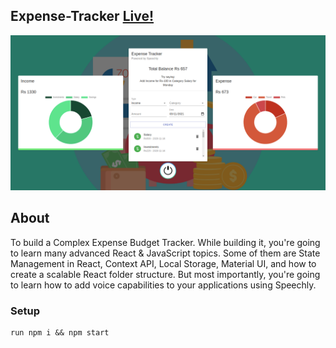 ## Expense-Tracker [Live!](https://expen-at.netlify.app/)
 
![Expense](https://github.com/amisha26/Expense-Tracker/blob/master/public/expense.png)

## About

To build a Complex Expense Budget Tracker. While building it, you're going to learn many advanced React & JavaScript topics. Some of them are State Management in React, Context API, Local Storage, Material UI, and how to create a scalable React folder structure. But most importantly, you're going to learn how to add voice capabilities to your applications using Speechly.


### Setup
```
run npm i && npm start
```